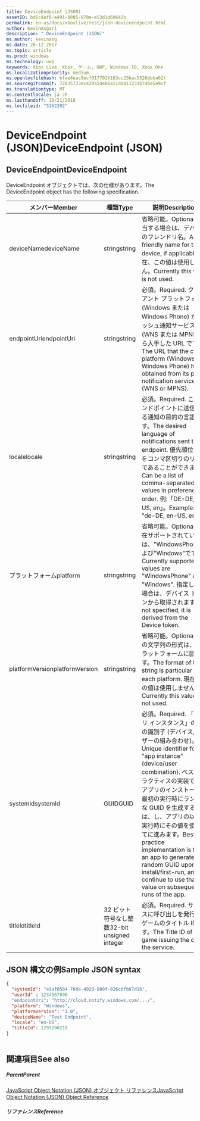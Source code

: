 ```yaml
---
title: DeviceEndpoint (JSON)
assetID: bd6c4af8-e491-8885-970e-e53d1d60642b
permalink: en-us/docs/xboxlive/rest/json-deviceendpoint.html
author: KevinAsgari
description: " DeviceEndpoint (JSON)"
ms.author: kevinasg
ms.date: 20-12-2017
ms.topic: article
ms.prod: windows
ms.technology: uwp
keywords: Xbox Live, Xbox, ゲーム, UWP, Windows 10, Xbox One
ms.localizationpriority: medium
ms.openlocfilehash: bfae4eac9ecf0177026183cc25bac5526bbba62f
ms.sourcegitcommit: 72835733ec429a5deb6a11da4112336746e5e9cf
ms.translationtype: MT
ms.contentlocale: ja-JP
ms.lasthandoff: 10/21/2018
ms.locfileid: "5162392"
---
```

# <a name="deviceendpoint-json"></a><span data-ttu-id="d0e3c-104">DeviceEndpoint (JSON)</span><span class="sxs-lookup"><span data-stu-id="d0e3c-104">DeviceEndpoint (JSON)</span></span>
 
<a id="ID4EO"></a>

 
## <a name="deviceendpoint"></a><span data-ttu-id="d0e3c-105">DeviceEndpoint</span><span class="sxs-lookup"><span data-stu-id="d0e3c-105">DeviceEndpoint</span></span>
 
<span data-ttu-id="d0e3c-106">DeviceEndpoint オブジェクトでは、次の仕様があります。</span><span class="sxs-lookup"><span data-stu-id="d0e3c-106">The DeviceEndpoint object has the following specification.</span></span>
 
| <span data-ttu-id="d0e3c-107">メンバー</span><span class="sxs-lookup"><span data-stu-id="d0e3c-107">Member</span></span>| <span data-ttu-id="d0e3c-108">種類</span><span class="sxs-lookup"><span data-stu-id="d0e3c-108">Type</span></span>| <span data-ttu-id="d0e3c-109">説明</span><span class="sxs-lookup"><span data-stu-id="d0e3c-109">Description</span></span>| 
| --- | --- | --- | 
| <span data-ttu-id="d0e3c-110">deviceName</span><span class="sxs-lookup"><span data-stu-id="d0e3c-110">deviceName</span></span>| <span data-ttu-id="d0e3c-111">string</span><span class="sxs-lookup"><span data-stu-id="d0e3c-111">string</span></span>| <span data-ttu-id="d0e3c-112">省略可能。</span><span class="sxs-lookup"><span data-stu-id="d0e3c-112">Optional.</span></span> <span data-ttu-id="d0e3c-113">該当する場合は、デバイスのフレンドリ名。</span><span class="sxs-lookup"><span data-stu-id="d0e3c-113">A friendly name for the device, if applicable.</span></span> <span data-ttu-id="d0e3c-114">現在、この値は使用しません。</span><span class="sxs-lookup"><span data-stu-id="d0e3c-114">Currently this value is not used.</span></span>| 
| <span data-ttu-id="d0e3c-115">endpointUri</span><span class="sxs-lookup"><span data-stu-id="d0e3c-115">endpointUri</span></span>| <span data-ttu-id="d0e3c-116">string</span><span class="sxs-lookup"><span data-stu-id="d0e3c-116">string</span></span>| <span data-ttu-id="d0e3c-117">必須。</span><span class="sxs-lookup"><span data-stu-id="d0e3c-117">Required.</span></span> <span data-ttu-id="d0e3c-118">クライアント プラットフォーム (Windows または Windows Phone) が、プッシュ通知サービス (WNS または MPNS) から入手した URL です。</span><span class="sxs-lookup"><span data-stu-id="d0e3c-118">The URL that the client platform (Windows or Windows Phone) has obtained from its push notification service (WNS or MPNS).</span></span>| 
| <span data-ttu-id="d0e3c-119">locale</span><span class="sxs-lookup"><span data-stu-id="d0e3c-119">locale</span></span>| <span data-ttu-id="d0e3c-120">string</span><span class="sxs-lookup"><span data-stu-id="d0e3c-120">string</span></span>| <span data-ttu-id="d0e3c-121">必須。</span><span class="sxs-lookup"><span data-stu-id="d0e3c-121">Required.</span></span> <span data-ttu-id="d0e3c-122">このエンドポイントに送信される通知の目的の言語です。</span><span class="sxs-lookup"><span data-stu-id="d0e3c-122">The desired language of notifications sent to this endpoint.</span></span> <span data-ttu-id="d0e3c-123">優先順位の値をコンマ区切りのリストであることができます。</span><span class="sxs-lookup"><span data-stu-id="d0e3c-123">Can be a list of comma-separated values in preference order.</span></span> <span data-ttu-id="d0e3c-124">例:「DE-DE, EN-US, en」。</span><span class="sxs-lookup"><span data-stu-id="d0e3c-124">Example: "de-DE, en-US, en".</span></span>| 
| <span data-ttu-id="d0e3c-125">プラットフォーム</span><span class="sxs-lookup"><span data-stu-id="d0e3c-125">platform</span></span>| <span data-ttu-id="d0e3c-126">string</span><span class="sxs-lookup"><span data-stu-id="d0e3c-126">string</span></span>| <span data-ttu-id="d0e3c-127">省略可能。</span><span class="sxs-lookup"><span data-stu-id="d0e3c-127">Optional.</span></span> <span data-ttu-id="d0e3c-128">現在サポートされている値は、"WindowsPhone"および"Windows"です。</span><span class="sxs-lookup"><span data-stu-id="d0e3c-128">Currently supported values are "WindowsPhone" and "Windows".</span></span> <span data-ttu-id="d0e3c-129">指定しない場合は、デバイス トークンから取得されます。</span><span class="sxs-lookup"><span data-stu-id="d0e3c-129">If not specified, it is derived from the Device token.</span></span>| 
| <span data-ttu-id="d0e3c-130">platformVersion</span><span class="sxs-lookup"><span data-stu-id="d0e3c-130">platformVersion</span></span>| <span data-ttu-id="d0e3c-131">string</span><span class="sxs-lookup"><span data-stu-id="d0e3c-131">string</span></span>| <span data-ttu-id="d0e3c-132">省略可能。</span><span class="sxs-lookup"><span data-stu-id="d0e3c-132">Optional.</span></span> <span data-ttu-id="d0e3c-133">この文字列の形式は、各プラットフォームに固有です。</span><span class="sxs-lookup"><span data-stu-id="d0e3c-133">The format of this string is particular to each platform.</span></span> <span data-ttu-id="d0e3c-134">現在、この値は使用しません。</span><span class="sxs-lookup"><span data-stu-id="d0e3c-134">Currently this value is not used.</span></span>| 
| <span data-ttu-id="d0e3c-135">systemId</span><span class="sxs-lookup"><span data-stu-id="d0e3c-135">systemId</span></span>| <span data-ttu-id="d0e3c-136">GUID</span><span class="sxs-lookup"><span data-stu-id="d0e3c-136">GUID</span></span>| <span data-ttu-id="d0e3c-137">必須。</span><span class="sxs-lookup"><span data-stu-id="d0e3c-137">Required.</span></span> <span data-ttu-id="d0e3c-138">「アプリ インスタンス」の一意の識別子 (デバイス/ユーザーの組み合わせ)。</span><span class="sxs-lookup"><span data-stu-id="d0e3c-138">Unique identifier for the "app instance" (device/user combination).</span></span> <span data-ttu-id="d0e3c-139">ベスト プラクティスの実装では、アプリのインストール/最初の実行時にランダムな GUID を生成するのには、し、アプリの以降の実行時にその値を使用してに進みます。</span><span class="sxs-lookup"><span data-stu-id="d0e3c-139">Best practice implementation is for an app to generate a random GUID upon install/first-run, and continue to use that value on subsequent runs of the app.</span></span>| 
| <span data-ttu-id="d0e3c-140">titleId</span><span class="sxs-lookup"><span data-stu-id="d0e3c-140">titleId</span></span>| <span data-ttu-id="d0e3c-141">32 ビット符号なし整数</span><span class="sxs-lookup"><span data-stu-id="d0e3c-141">32-bit unsigned integer</span></span>| <span data-ttu-id="d0e3c-142">必須。</span><span class="sxs-lookup"><span data-stu-id="d0e3c-142">Required.</span></span> <span data-ttu-id="d0e3c-143">サービスに呼び出しを発行するゲームのタイトル ID です。</span><span class="sxs-lookup"><span data-stu-id="d0e3c-143">The Title ID of the game issuing the call to the service.</span></span>| 
  
<a id="ID4EGD"></a>

 
## <a name="sample-json-syntax"></a><span data-ttu-id="d0e3c-144">JSON 構文の例</span><span class="sxs-lookup"><span data-stu-id="d0e3c-144">Sample JSON syntax</span></span>
 

```json
{
  "systemId": "e9af05b4-70de-4920-880f-026c6fb67d1b",
  "userId" : 1234567890
  "endpointUri": "http://cloud.notify.windows.com/.../",
  "platform": "Windows",
  "platformVersion": "1.0",
  "deviceName": "Test Endpoint",
  "locale": "en-US",
  "titleId": 1297290219
}
    
```

  
<a id="ID4EPD"></a>

 
## <a name="see-also"></a><span data-ttu-id="d0e3c-145">関連項目</span><span class="sxs-lookup"><span data-stu-id="d0e3c-145">See also</span></span>
 
<a id="ID4ERD"></a>

 
##### <a name="parent"></a><span data-ttu-id="d0e3c-146">Parent</span><span class="sxs-lookup"><span data-stu-id="d0e3c-146">Parent</span></span> 

[<span data-ttu-id="d0e3c-147">JavaScript Object Notation (JSON) オブジェクト リファレンス</span><span class="sxs-lookup"><span data-stu-id="d0e3c-147">JavaScript Object Notation (JSON) Object Reference</span></span>](atoc-xboxlivews-reference-json.md)

  
<a id="ID4E4D"></a>

 
##### <a name="reference"></a><span data-ttu-id="d0e3c-148">リファレンス</span><span class="sxs-lookup"><span data-stu-id="d0e3c-148">Reference</span></span>   